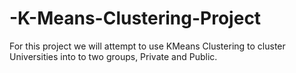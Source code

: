 # -K-Means-Clustering-Project
For this project we will attempt to use KMeans Clustering to cluster Universities into to two groups, Private and Public.
